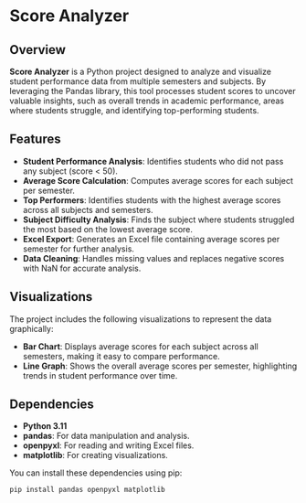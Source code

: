 # Score Analyzer

## Overview

**Score Analyzer** is a Python project designed to analyze and visualize student performance data from multiple semesters and subjects. By leveraging the Pandas library, this tool processes student scores to uncover valuable insights, such as overall trends in academic performance, areas where students struggle, and identifying top-performing students.



## Features

- **Student Performance Analysis**: Identifies students who did not pass any subject (score < 50).
- **Average Score Calculation**: Computes average scores for each subject per semester.
- **Top Performers**: Identifies students with the highest average scores across all subjects and semesters.
- **Subject Difficulty Analysis**: Finds the subject where students struggled the most based on the lowest average score.
- **Excel Export**: Generates an Excel file containing average scores per semester for further analysis.
- **Data Cleaning**: Handles missing values and replaces negative scores with NaN for accurate analysis.

## Visualizations

The project includes the following visualizations to represent the data graphically:

- **Bar Chart**: Displays average scores for each subject across all semesters, making it easy to compare performance.
- **Line Graph**: Shows the overall average scores per semester, highlighting trends in student performance over time.

## Dependencies

- **Python 3.11**
- **pandas**: For data manipulation and analysis.
- **openpyxl**: For reading and writing Excel files.
- **matplotlib**: For creating visualizations.

You can install these dependencies using pip:

```bash
pip install pandas openpyxl matplotlib

